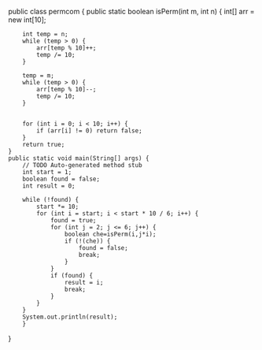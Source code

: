 public class permcom { public static boolean isPerm(int m, int n) {
int[] arr = new int[10];

        int temp = n;
        while (temp > 0) {
            arr[temp % 10]++;
            temp /= 10;
        }

        temp = m;
        while (temp > 0) {
            arr[temp % 10]--;
            temp /= 10;
        }


        for (int i = 0; i < 10; i++) {
            if (arr[i] != 0) return false;                
        }
        return true;
    }
    public static void main(String[] args) {
        // TODO Auto-generated method stub
        int start = 1;
        boolean found = false;
        int result = 0;
         
        while (!found) {
            start *= 10;
            for (int i = start; i < start * 10 / 6; i++) {
                found = true;
                for (int j = 2; j <= 6; j++) {
                    boolean che=isPerm(i,j*i);
                    if (!(che)) {
                        found = false;
                        break;
                    }
                }
                if (found) {
                    result = i;
                    break;
                }
            }
        }
        System.out.println(result);
        }

}
